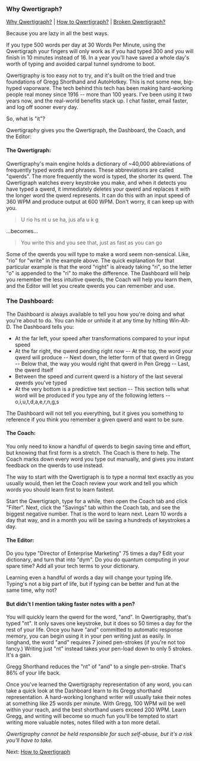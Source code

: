 ### Why Qwertigraph?

[Why Qwertigraph?](https://github.com/codepoke-kk/qwertigraphy/blob/master/WhyQwertigraph.md) | 
[How to Qwertigraph?](https://github.com/codepoke-kk/qwertigraphy/blob/master/HowQwertigraph.md) | 
[Broken Qwertigraph?](https://github.com/codepoke-kk/qwertigraphy/blob/master/FixQwertigraph.md)

Because you are lazy in all the best ways. 

If you type 500 words per day at 30 Words Per Minute, using the Qwertigraph your fingers will only work as if you had typed 300 and you will finish in 10 minutes instead of 16. In a year you'll have saved a whole day's worth of typing and avoided carpal tunnel syndrome to boot. 

Qwertigraphy is too easy not to try, and it's built on the tried and true foundations of Gregg Shorthand and AutoHotkey. This is not some new, big-hyped vaporware. The tech behind this tech has been making hard-working people real money since 1916 -- more than 100 years. I've been using it two years now, and the real-world benefits stack up. I chat faster, email faster, and log off sooner every day. 

So, what is "it"?

Qwertigraphy gives you the Qwertigraph, the Dashboard, the Coach, and the Editor:

#### The Qwertigraph: 
Qwertigraphy's main engine holds a dictionary of ~40,000 abbreviations of frequently typed words and phrases. These abbreviations are called "qwerds". The more frequently the word is typed, the shorter its qwerd. The Qwertigraph watches every keystroke you make, and when it detects you have typed a qwerd, it immediately deletes your qwerd and replaces it with the longer word the qwerd represents. It can do this with an input speed of 360 WPM and produce output at 600 WPM. Don't worry, it can keep up with you. 

> U rio hs nt u se ha, jus afa u k g 

...becomes...

> You write this and you see that, just as fast as you can go

Some of the qwerds you will type to make a word seem non-sensical. Like, "rio" for "write" in the example above. The quick explanation for that particular example is that the word "right" is already taking "ri", so the letter "o" is appended to the "ri" to make the difference. The Dashboard will help you remember the less intuitive qwerds, the Coach will help you learn them, and the Editor will let you create qwerds you can remember and use. 

### The Dashboard: 
The Dashboard is always available to tell you how you're doing and what you're about to do. You can hide or unhide it at any time by hitting Win-Alt-D. The Dashboard tells you:
- At the far left, your speed after transformations compared to your input speed
- At the far right, the qwerd pending right now
-- At the top, the word your qwerd will produce 
-- Next down, the letter form of that qwerd in Gregg
-- Below that, the way you would right that qwerd in Pen Gregg
-- Last, the qwerd itself
- Between the speed and current qwerd is a history of the last several qwerds you've typed 
- At the very bottom is a predictive text section
-- This section tells what word will be produced if you type any of the following letters
-- o,i,u,t,d,a,e,r,n,g,s

The Dashboard will not tell you everything, but it gives you something to reference if you think you remember a given qwerd and want to be sure.

#### The Coach: 
You only need to know a handful of qwerds to begin saving time and effort, but knowing that first form is a stretch. The Coach is there to help. The Coach marks down every word you type out manually, and gives you instant feedback on the qwerds to use instead. 

The way to start with the Qwertigraph is to type a normal text exactly as you usually would, then let the Coach review your work and tell you which words you should learn first to learn fastest. 

Start the Qwertigraph, type for a while, then open the Coach tab and click "Filter". Next, click the "Savings" tab within the Coach tab, and see the biggest negative number. That is the word to learn next. Learn 10 words a day that way, and in a month you will be saving a hundreds of keystrokes a day. 

#### The Editor: 
Do you type "Director of Enterprise Marketing" 75 times a day? Edit your dictionary, and turn that into "dym". Do you do quantum computing in your spare time? Add all your tech terms to your dictionary. 

Learning even a handful of words a day will change your typing life. Typing's not a big part of life, but if typing can be better and fun at the same time, why not?

#### But didn't I mention taking faster notes with a pen?

You will quickly learn the qwerd for the word, "and". In Qwertigraphy, that's typed "nt". It only saves one keystroke, but it does so 50 times a day for the rest of your life. Once you have "and" committed to automatic response memory, you can begin using it in your pen writing just as easily. In longhand, the word "and" requires 7 joined pen-strokes (if you're not too fancy.) Writing just "nt" instead takes your pen-load down to only 5 strokes. It's a gain. 

Gregg Shorthand reduces the "nt" of "and" to a single pen-stroke. That's 86% of your life back.

Once you've learned the Qwertigraphy representation of any word, you can take a quick look at the Dashboard learn to its Gregg shorthand representation. A hard-working longhand writer will usually take their notes at something like 25 words per minute. With Gregg, 100 WPM will be well within your reach, and the best shorthand users exceed 200 WPM. Learn Gregg, and writing will become so much fun you'll be tempted to start writing more valuable notes, notes filled with a ton more detail. 

*Qwertigraphy cannot be held responsible for such self-abuse, but it's a risk you'll have to take.*

Next: [How to Qwertigraph](https://github.com/codepoke-kk/qwertigraphy/blob/master/HowQwertigraph.md)